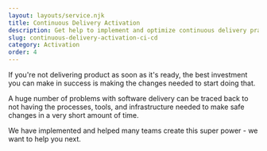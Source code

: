 ```yaml
---
layout: layouts/service.njk
title: Continuous Delivery Activation
description: Get help to implement and optimize continuous delivery practices.
slug: continuous-delivery-activation-ci-cd
category: Activation
order: 4
---
```

If you're not delivering product as soon as it's ready, the best investment you can make in success is making the changes needed to start doing that.

A huge number of problems with software delivery can be traced back to not having the processes, tools, and infrastructure needed to make safe changes in a very short amount of time.

We have implemented and helped many teams create this super power - we want to help you next.
